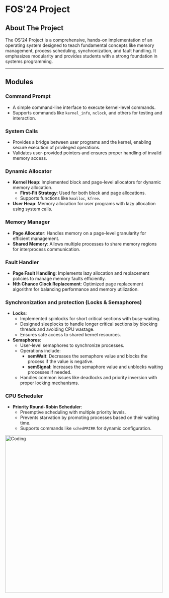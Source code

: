 # FOS'24 Project  


## About The Project  

The OS'24 Project is a comprehensive, hands-on implementation of an operating system designed to teach fundamental concepts like memory management, process scheduling, synchronization, and fault handling. It emphasizes modularity and provides students with a strong foundation in systems programming.  


---  

## Modules  

### Command Prompt  
- A simple command-line interface to execute kernel-level commands.  
- Supports commands like `kernel_info`, `nclock`, and others for testing and interaction.  

### System Calls  
- Provides a bridge between user programs and the kernel, enabling secure execution of privileged operations.  
- Validates user-provided pointers and ensures proper handling of invalid memory access.  

### Dynamic Allocator  
- **Kernel Heap**: Implemented block and page-level allocators for dynamic memory allocation.  
  - **First-Fit Strategy**: Used for both block and page allocations.  
  - Supports functions like `kmalloc`, `kfree`.  
- **User Heap**: Memory allocation for user programs with lazy allocation using system calls.  

### Memory Manager  
- **Page Allocator**: Handles memory on a page-level granularity for efficient management.  
- **Shared Memory**: Allows multiple processes to share memory regions for interprocess communication.  

### Fault Handler  
- **Page Fault Handling**: Implements lazy allocation and replacement policies to manage memory faults efficiently.  
- **Nth Chance Clock Replacement**: Optimized page replacement algorithm for balancing performance and memory utilization.  

### Synchronization and protection (Locks & Semaphores)  
- **Locks**:  
  - Implemented spinlocks for short critical sections with busy-waiting.  
  - Designed sleeplocks to handle longer critical sections by blocking threads and avoiding CPU wastage.  
  - Ensures safe access to shared kernel resources.  
- **Semaphores**:  
  - User-level semaphores to synchronize processes.  
  - Operations include:  
    - **semWait**: Decreases the semaphore value and blocks the process if the value is negative.  
    - **semSignal**: Increases the semaphore value and unblocks waiting processes if needed.  
  - Handles common issues like deadlocks and priority inversion with proper locking mechanisms.  

### CPU Scheduler  
- **Priority Round-Robin Scheduler**:  
  - Preemptive scheduling with multiple priority levels.  
  - Prevents starvation by promoting processes based on their waiting time.  
  - Supports commands like `schedPRIRR` for dynamic configuration.  

<img align ="center" alt = "Coding" width="500"  src="https://media.giphy.com/media/AnZJpnQwAC29W/giphy.gif?cid=790b76117zo3zvfyq94wge4kehcr77af1mcanz25gq9fyxmu&ep=v1_gifs_search&rid=giphy.gif&ct=g">



